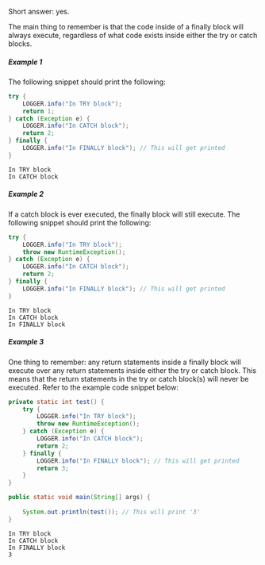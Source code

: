 Short answer: yes.

The main thing to remember is that the code inside of a finally block will always execute, regardless of what code exists inside either the try or catch blocks.

##### Example 1

The following snippet should print the following:

```java
try {
    LOGGER.info("In TRY block");
    return 1;
} catch (Exception e) {
    LOGGER.info("In CATCH block");
    return 2;
} finally {
    LOGGER.info("In FINALLY block"); // This will get printed
}
```

```
In TRY block
In CATCH block
```

##### Example 2

If a catch block is ever executed, the finally block will still execute. The following snippet should print the following:

```java
try {
    LOGGER.info("In TRY block");
    throw new RuntimeException();
} catch (Exception e) {
    LOGGER.info("In CATCH block");
    return 2;
} finally {
    LOGGER.info("In FINALLY block"); // This will get printed
}
```

```
In TRY block
In CATCH block
In FINALLY block
```

##### Example 3

One thing to remember: any return statements inside a finally block will execute over any return statements inside either the try or catch block. This means that the return statements in the try or catch block(s) will never be executed. Refer to the example code snippet below:

```java
private static int test() {
    try {
        LOGGER.info("In TRY block");
        throw new RuntimeException();
    } catch (Exception e) {
        LOGGER.info("In CATCH block");
        return 2;
    } finally {
        LOGGER.info("In FINALLY block"); // This will get printed
        return 3;
    }
}

public static void main(String[] args) {
    
    System.out.println(test()); // This will print '3'
}
```

```
In TRY block
In CATCH block
In FINALLY block
3
```

